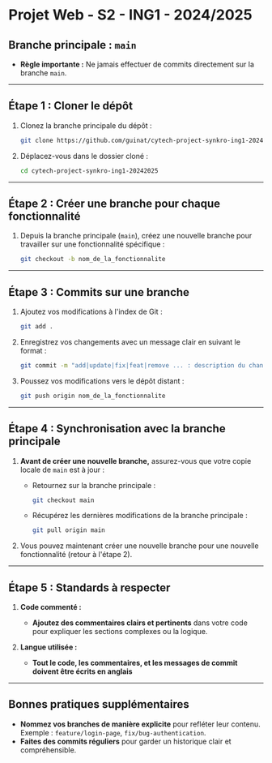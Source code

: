 # Projet Web - S2 - ING1 - 2024/2025
## Branche principale : `main`
- **Règle importante :** Ne jamais effectuer de commits directement sur la branche `main`.

---

## Étape 1 : Cloner le dépôt
1. Clonez la branche principale du dépôt :
   ```bash
   git clone https://github.com/guinat/cytech-project-synkro-ing1-20242025.git
   ```

2. Déplacez-vous dans le dossier cloné :
   ```bash
   cd cytech-project-synkro-ing1-20242025
   ```

---

## Étape 2 : Créer une branche pour chaque fonctionnalité
1. Depuis la branche principale (`main`), créez une nouvelle branche pour travailler sur une fonctionnalité spécifique :
   ```bash
   git checkout -b nom_de_la_fonctionnalite
   ```

---

## Étape 3 : Commits sur une branche
1. Ajoutez vos modifications à l'index de Git :
   ```bash
   git add .
   ```

2. Enregistrez vos changements avec un message clair en suivant le format :
   ```bash
   git commit -m "add|update|fix|feat|remove ... : description du changement"
   ```

3. Poussez vos modifications vers le dépôt distant :
   ```bash
   git push origin nom_de_la_fonctionnalite
   ```

---

## Étape 4 : Synchronisation avec la branche principale
1. **Avant de créer une nouvelle branche,** assurez-vous que votre copie locale de `main` est à jour :
   - Retournez sur la branche principale :
     ```bash
     git checkout main
     ```
   - Récupérez les dernières modifications de la branche principale :
     ```bash
     git pull origin main
     ```

2. Vous pouvez maintenant créer une nouvelle branche pour une nouvelle fonctionnalité (retour à l'étape 2).

---

## Étape 5 : Standards à respecter

1. **Code commenté :**
   - **Ajoutez des commentaires clairs et pertinents** dans votre code pour expliquer les sections complexes ou la logique.

2. **Langue utilisée :**
   - **Tout le code, les commentaires, et les messages de commit doivent être écrits en anglais** 

---

## Bonnes pratiques supplémentaires
- **Nommez vos branches de manière explicite** pour refléter leur contenu. Exemple : `feature/login-page`, `fix/bug-authentication`.
- **Faites des commits réguliers** pour garder un historique clair et compréhensible.
